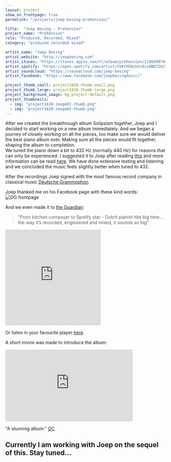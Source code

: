 ```yaml
---
layout: project
show_on_frontpage: true
permalink: "/projects/joep-beving-prehension/"

title:  "Joep Beving - Prehension"
project_name: "Prehension"
role: "Produced, Recorded, Mixed"
category: "produced recorded mixed"

artist_name: "Joep Beving"
artist_website: "http://joepbeving.com"
artist_itunes: "https://itunes.apple.com/nl/album/prehension/1196499794?l=en"
artist_spotify: "https://open.spotify.com/artist/2VKfXEWzhUi9siHBDTI02Y"
artist_soundcloud: "https://soundcloud.com/joep-beving"
artist_facebook: "https://www.facebook.com/joepbevingmusic/"

project_thumb_small: project1610-thumb-small.png
project_thumb_large: project1610-thumb-large.png
project_background_image: bg-project-default.png
project_thumbnails:
  - img: "project1610-image01-thumb.png"
  - img: "project1610-image02-thumb.png"
---
```

After we created the breakthrough album Solipsism together, Joep and I decided to start working on a new album immediately. And we began a journey of closely working on all the pieces, too make sure we would deliver the best piano album ever. Making sure all the pieces would fit together, shaping the album to completion.  
We tuned the piano down a bit to 432 Hz (normally 440 Hz) for reasons that can only be experienced. I suggested it to Joep after reading [this](http://www.independent.co.uk/news/people/prince-held-a-facebook-qa-and-this-is-the-only-question-he-answered-9767679.html) and more information can be read [here](http://www.viewzone.com/432hertz222.html). We have done extensive testing and listening and we concluded the music feels slightly better when tuned to 432.

After the recordings Joep signed with the most famous record company in classical music [Deutsche Grammophon](http://www.deutschegrammophon.com/en/cat/4797151?).

Joep thanked me on his Facebook page with these kind words:
![DG frontpage](../../img/project1610-facebookquote.png)

And we even made it to [the Guardian](https://www.theguardian.com/music/2017/may/13/joep-beving-dutch-pianist-spotify-star-solipsism):

>"From kitchen composer to Spotify star - Dutch pianist hits big time... the way it’s recorded, engineered and mixed, it sounds so big"

<iframe src="https://open.spotify.com/embed/album/4IrmlNwO8aXQlFghPYl01q" width="300" height="300" frameborder="0" allowtransparency="true"></iframe>

Or listen in your favourite player [here](https://dg.lnk.to/beving-prehension).

A short movie was made to introduce the album:

<iframe width="400" height="225" src="https://www.youtube.com/embed/Tuh4_h93DZk?rel=0" frameborder="0" gesture="media" allow="encrypted-media" allowfullscreen></iframe>

"A stunning album." [OC](https://ourculturemag.com/2017/04/09/204-2/)

Currently I am working with Joep on the sequel of this. Stay tuned...
---